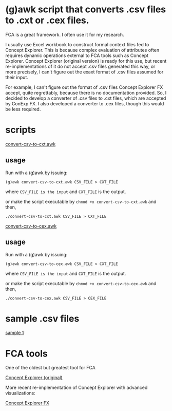 # (g)awk script that converts .csv files to .cxt or .cex files.

FCA is a great framework. I often use it for my research.

I usually use Excel workbook to construct formal context files fed to Concept Explorer. This is because complex evaluation of attributes often requires dynamic operations external to FCA tools such as Concept Explorer. Concept Explorer (original version) is ready for this use, but recent re-implementations of it do not accept .csv files generated this way, or more precisely, I can't figure out the exaxt format of .csv files assumed for their input.

For example, I can't figure out the format of .csv files Concept Explorer FX accept, quite regrettably, because there is no documentation provided. So, I decided to develop a converter of .csv files to .cxt files, which are accepted by ConExp FX. I also developed a converter to .cex files, though this would be less required.

# scripts

[convert-csv-to-cxt.awk](convert-csv-to-cxt.awk)

## usage

Run with a (g)awk by issuing:

`(g)awk convert-csv-to-cxt.awk CSV_FILE > CXT_FILE`

where `CSV_FILE is the input` and `CXT_FILE` is the output.

or make the script executable by `chmod +x convert-csv-to-cxt.awk` and then,

`./convert-csv-to-cxt.awk CSV_FILE > CXT_FILE`

[convert-csv-to-cex.awk](convert-csv-to-cex.awk)

## usage

Run with a (g)awk by issuing:

`(g)awk convert-csv-to-cex.awk CSV_FILE > CXT_FILE`

where `CSV_FILE is the input` and `CXT_FILE` is the output.

or make the script executable by `chmod +x convert-csv-to-cex.awk` and then,

`./convert-csv-to-cex.awk CSV_FILE > CEX_FILE`

# sample .csv files

[sample 1](sample1.csv)

# FCA tools

One of the oldest but greatest tool for FCA

[Concept Explorer (original)](http://conexp.sourceforge.net/)

More recent re-implementation of Concept Explorer with advanced visualizations:

[Concept Explorer FX](https://francesco-kriegel.github.io/conexp-fx/)

